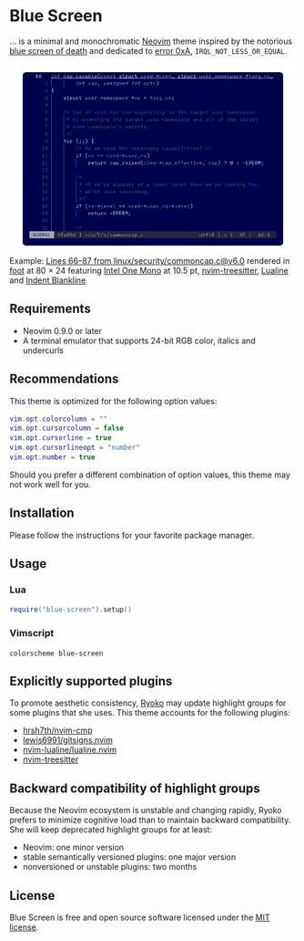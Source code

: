 # Blue Screen #

… is a minimal and monochromatic [Neovim] theme inspired by the notorious [blue screen of death] and dedicated to [error 0xA], `IRQL_NOT_LESS_OR_EQUAL`.

![Linux kernel source code relating to capability checks in Blue Screen colors](./docs/img/c-linux-commoncap.png)
Example: [Lines 66–87 from linux/security/commoncap.c@v6.0][example] rendered in [foot] at 80 × 24 featuring [Intel One Mono] at 10.5 pt, [nvim-treesitter], [Lualine][nvim-lualine/lualine.nvim] and [Indent Blankline][lukas-reineke/indent-blankline.nvim]

## Requirements ##

- Neovim 0.9.0 or later
- A terminal emulator that supports 24-bit RGB color, italics and undercurls

## Recommendations ##

This theme is optimized for the following option values:

```lua
vim.opt.colorcolumn = ""
vim.opt.cursorcolumn = false
vim.opt.cursorline = true
vim.opt.cursorlineopt = "number"
vim.opt.number = true
```

Should you prefer a different combination of option values, this theme may not work well for you.

## Installation ##

Please follow the instructions for your favorite package manager.

## Usage ##

### Lua ###

```lua
require("blue-screen").setup()
```

### Vimscript ###

```vim
colorscheme blue-screen
```

## Explicitly supported plugins ##

To promote aesthetic consistency, [Ryoko] may update highlight groups for some plugins that she uses. This theme accounts for the following plugins:

- [hrsh7th/nvim-cmp]
- [lewis6991/gitsigns.nvim]
- [nvim-lualine/lualine.nvim]
- [nvim-treesitter]

## Backward compatibility of highlight groups ##

Because the Neovim ecosystem is unstable and changing rapidly, Ryoko prefers to minimize cognitive load than to maintain backward compatibility. She will keep deprecated highlight groups for at least:

- Neovim: one minor version
- stable semantically versioned plugins: one major version
- nonversioned or unstable plugins: two months

## License ##

Blue Screen is free and open source software licensed under the [MIT license].

[blue screen of death]: https://en.wikipedia.org/wiki/Blue_screen_of_death
[error 0xA]: https://learn.microsoft.com/en-us/windows-hardware/drivers/debugger/bug-check-0xa--irql-not-less-or-equal
[example]: https://github.com/torvalds/linux/blob/v6.0/security/commoncap.c#L66-L87
[foot]: https://codeberg.org/dnkl/foot
[Intel One Mono]: https://github.com/intel/intel-one-mono
[MIT license]: ./LICENSE.txt
[Neovim]: https://github.com/neovim/neovim
[Ryoko]: https://github.com/ok-ryoko

[hrsh7th/nvim-cmp]: https://github.com/hrsh7th/nvim-cmp
[lewis6991/gitsigns.nvim]: https://github.com/lewis6991/gitsigns.nvim
[lukas-reineke/indent-blankline.nvim]: https://github.com/lukas-reineke/indent-blankline.nvim
[nvim-lualine/lualine.nvim]: https://github.com/nvim-lualine/lualine.nvim
[nvim-treesitter]: https://github.com/nvim-treesitter/nvim-treesitter
